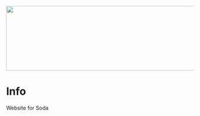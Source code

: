 <p align="center">
	<img width="755" height="175" src="assets/images/soda.png">
</p>

# Info
Website for Soda
